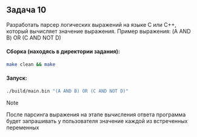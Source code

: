 ## Задача 10
Разработать парсер логических выражений на языке С или С++, который
вычисляет значение выражения. Пример выражения: (A AND B) OR (C AND NOT D)

#### Сборка (находясь в директории задания):
```bash
make clean && make
```

#### Запуск:

```bash
./build/main.bin "(A AND B) OR (C AND NOT D)"
```

> [!NOTE]
> После парсинга выражения на этапе вычисления ответа программа будет запрашивать у пользователя значение каждой из встреченных переменных
